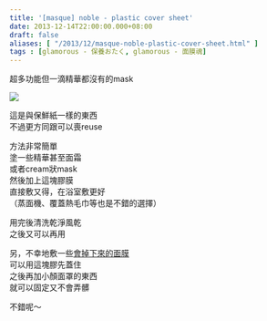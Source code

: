 ```yaml
---
title: '[masque] noble - plastic cover sheet'
date: 2013-12-14T22:00:00.000+08:00
draft: false
aliases: [ "/2013/12/masque-noble-plastic-cover-sheet.html" ]
tags : [glamorous - 保養おたく, glamorous - 面膜魂]
---
```


超多功能但一滴精華都沒有的mask  

![](/images/nobleplastic.jpg)

這是與保鮮紙一樣的東西  
不過更方同跟可以喪reuse  
  
方法非常簡單  
塗一些精華甚至面霜  
或者cream狀mask  
然後加上這塊膠膜  
直接敷又得，在浴室敷更好  
（蒸面機、覆蓋熱毛巾等也是不錯的選擇）  
  
用完後清洗乾淨風乾  
之後又可以再用  
  
另，不幸地敷一些[會掉下來的面膜](https://hidie.net/drjougold/)  
可以用這塊膠先蓋住  
之後再加小顏面罩的東西  
就可以固定又不會弄髒  
  
不錯呢～
